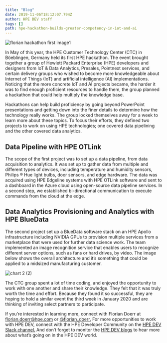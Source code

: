 ```yaml
---
title: "Blog"
date: 2019-11-06T18:12:07.794Z
author: HPE DEV staff 
tags: []
path: hpe-hackathon-builds-greater-competency-in-iot-and-ai
---
```

![florian hackathon first image1](https://hpe-developer-portal.s3.amazonaws.com/uploads/media/2019/10/florian-hackathon-first-image1-1573154920702.jpg)

In May of this year, the HPE Customer Technology Center (CTC) in Böeblingen, Germany held its first HPE hackathon. The event brought together a group of Hewlett Packard Enterprise (HPE) developers and designers from IoT & Data Analytics, Presales, Pointnext services, and certain delivery groups who wished to become more knowledgeable about Internet of Things (IoT) and artificial intelligence (AI) implementations. Noticing that the more concrete IoT and AI projects became, the harder it was to find enough proficient resources to handle them, the group planned a hackathon that could help multiply the knowledge base.

Hackathons can help build proficiency by going beyond PowerPoint presentations and getting down into the finer details to determine how the technology really works. The group locked themselves away for a week to learn more about these topics. To focus their efforts, they defined two projects to work on using HPE technologies; one covered data pipelining and the other covered data analytics.

## Data Pipeline with HPE OTLink 
The scope of the first project was to set up a data pipeline, from data acquisition to analytics. It was set up to gather data from multiple and different types of devices, including temperature and humidity sensors, Philips ® Hue light bulbs, door sensors, and edge hardware. The data was acquired using HPE Edgeline systems with HPE OTLink software and sent to a dashboard in the Azure cloud using open-source data pipeline services. In a second step, we established bi-directional communication to execute commands from the cloud at the edge. 

## Data Analytics Provisioning and Analytics with HPE BlueData 
The second project set up a BlueData software stack on an HPE Apollo infrastructure including NVIDIA GPUs to provision multiple services from a marketplace that were used for further data science work. The team implemented an image recognition service that enables users to recognize different server options, such as fans or hard drives, by video. The image below shows the overall architecture and it’s something that could be applied to a midsized manufacturing customer. 



![chart 2 (2)](https://hpe-developer-portal.s3.amazonaws.com/uploads/media/2019/10/chart-2-2-1573155663722.jpg)

The CTC group spent a lot of time coding, and enjoyed the opportunity to work with one another and share their knowledge. They felt that it was truly worth the time and effort. Because they found it so successful, they are hoping to hold a similar event the third week in January 2020 and are thinking of inviting select partners to participate.

If you’re interested in learning more, connect with Florian Doerr at florian.doerr@hpe.com or [@florian_doerr.](https://twitter.com/florian_doerr) For more opportunities to work with HPE DEV, connect with the HPE Developer Community on the [HPE DEV Slack channel.](https://slack.hpedev.io/) And don’t forget to monitor the [HPE DEV blogs](https://developer.hpe.com/blog) to hear more about what’s going on in the HPE DEV world.
